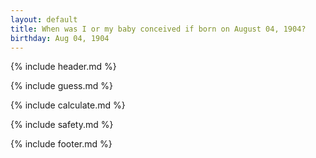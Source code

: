 ```yaml
---
layout: default
title: When was I or my baby conceived if born on August 04, 1904?
birthday: Aug 04, 1904
---
```


{% include header.md %}

{% include guess.md %}

{% include calculate.md %}

{% include safety.md %}

{% include footer.md %}



